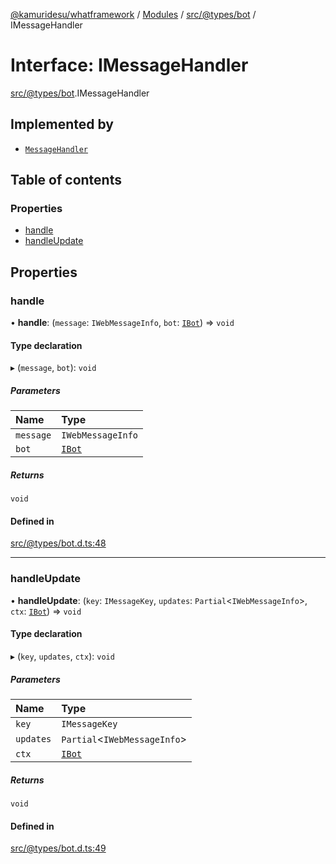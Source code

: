 [@kamuridesu/whatframework](../README.md) / [Modules](../modules.md) / [src/@types/bot](../modules/src__types_bot.md) / IMessageHandler

# Interface: IMessageHandler

[src/@types/bot](../modules/src__types_bot.md).IMessageHandler

## Implemented by

- [`MessageHandler`](../classes/src_modules_messageHandler.MessageHandler.md)

## Table of contents

### Properties

- [handle](src__types_bot.IMessageHandler.md#handle)
- [handleUpdate](src__types_bot.IMessageHandler.md#handleupdate)

## Properties

### handle

• **handle**: (`message`: `IWebMessageInfo`, `bot`: [`IBot`](src__types_bot.IBot.md)) => `void`

#### Type declaration

▸ (`message`, `bot`): `void`

##### Parameters

| Name | Type |
| :------ | :------ |
| `message` | `IWebMessageInfo` |
| `bot` | [`IBot`](src__types_bot.IBot.md) |

##### Returns

`void`

#### Defined in

[src/@types/bot.d.ts:48](https://github.com/kamuridesu/WhatFramework/blob/9b80f30/src/@types/bot.d.ts#L48)

___

### handleUpdate

• **handleUpdate**: (`key`: `IMessageKey`, `updates`: `Partial`<`IWebMessageInfo`\>, `ctx`: [`IBot`](src__types_bot.IBot.md)) => `void`

#### Type declaration

▸ (`key`, `updates`, `ctx`): `void`

##### Parameters

| Name | Type |
| :------ | :------ |
| `key` | `IMessageKey` |
| `updates` | `Partial`<`IWebMessageInfo`\> |
| `ctx` | [`IBot`](src__types_bot.IBot.md) |

##### Returns

`void`

#### Defined in

[src/@types/bot.d.ts:49](https://github.com/kamuridesu/WhatFramework/blob/9b80f30/src/@types/bot.d.ts#L49)
